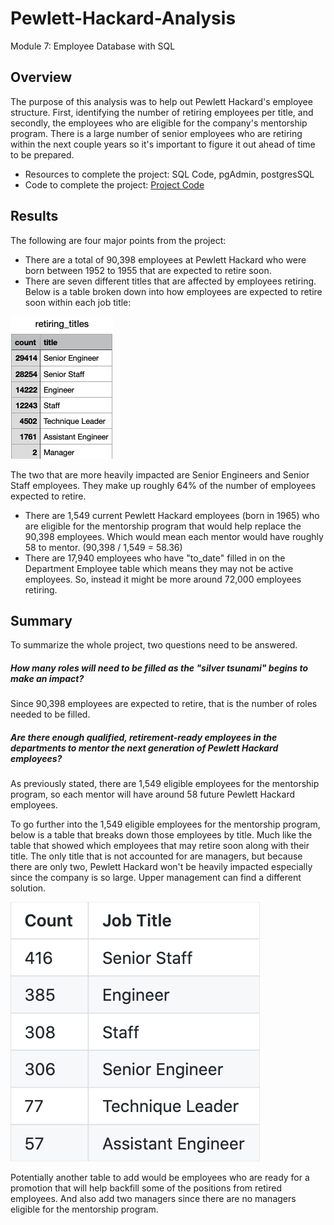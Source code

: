 # Pewlett-Hackard-Analysis
Module 7: Employee Database with SQL

## Overview
The purpose of this analysis was to help out Pewlett Hackard's employee structure. First, identifying the number of retiring employees per title, and secondly, the employees who are eligible for the company's mentorship program. There is a large number of senior employees who are retiring within the next couple years so it's important to figure it out ahead of time to be prepared.

* Resources to complete the project: SQL Code, pgAdmin, postgresSQL
* Code to complete the project: [Project Code](https://github.com/EJones621/Pewlett-Hackard-Analysis/blob/main/Queries/Employee_Database_challenge.sql)

## Results
The following are four major points from the project:
* There are a total of 90,398 employees at Pewlett Hackard who were born between 1952 to 1955 that are expected to retire soon.
* There are seven different titles that are affected by employees retiring. Below is a table broken down into how employees are expected to retire soon within each job title:

![Results](https://github.com/EJones621/Pewlett-Hackard-Analysis/blob/main/RetiringTitles.png)

The two that are more heavily impacted are Senior Engineers and Senior Staff employees. They make up roughly 64% of the number of employees expected to retire.

* There are 1,549 current Pewlett Hackard employees (born in 1965) who are eligible for the mentorship program that would help replace the 90,398 employees. Which would mean each mentor would have roughly 58 to mentor. (90,398 / 1,549 = 58.36)
* There are 17,940 employees who have "to_date" filled in on the Department Employee table which means they may not be active employees. So, instead it might be more around 72,000 employees retiring.


## Summary
To summarize the whole project, two questions need to be answered.

##### *How many roles will need to be filled as the "silver tsunami" begins to make an impact?*
Since 90,398 employees are expected to retire, that is the number of roles needed to be filled.

##### *Are there enough qualified, retirement-ready employees in the departments to mentor the next generation of Pewlett Hackard employees?*
As previously stated, there are 1,549 eligible employees for the mentorship program, so each mentor will have around 58 future Pewlett Hackard employees.

To go further into the 1,549 eligible employees for the mentorship program, below is a table that breaks down those employees by title. Much like the table that showed which employees that may retire soon along with their title. The only title that is not accounted for are managers, but because there are only two, Pewlett Hackard won't be heavily impacted especially since the company is so large. Upper management can find a different solution. 

![Results](https://github.com/EJones621/Pewlett-Hackard-Analysis/blob/main/MentorshipTitles.png)

Potentially another table to add would be employees who are ready for a promotion that will help backfill some of the positions from retired employees. And also add two managers since there are no managers eligible for the mentorship program. 
